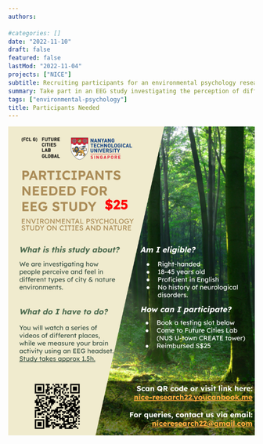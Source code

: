 ```yaml
---
authors:

#categories: []
date: "2022-11-10"
draft: false
featured: false
lastMod: "2022-11-04"
projects: ["NICE"]
subtitle: Recruiting participants for an environmental psychology research
summary: Take part in an EEG study investigating the perception of different types of urban and natural environments
tags: ["environmental-psychology"]
title: Participants Needed
---
```




![png](./NICElab.png)

